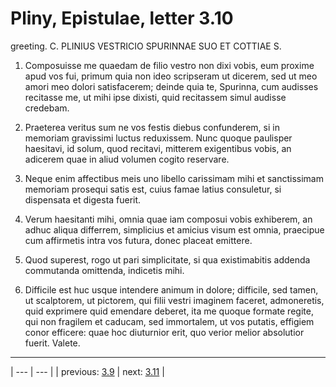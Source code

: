 # Pliny, Epistulae, letter 3.10

greeting. C. PLINIUS VESTRICIO SPURINNAE SUO ET COTTIAE S.



1. Composuisse me quaedam de filio vestro non dixi vobis, eum proxime apud vos fui, primum quia non ideo scripseram ut dicerem, sed ut meo amori meo dolori satisfacerem; deinde quia te, Spurinna, cum audisses recitasse me, ut mihi ipse dixisti, quid recitassem simul audisse credebam.



2. Praeterea veritus sum ne vos festis diebus confunderem, si in memoriam gravissimi luctus reduxissem. Nunc quoque paulisper haesitavi, id solum, quod recitavi, mitterem exigentibus vobis, an adicerem quae in aliud volumen cogito reservare.



3. Neque enim affectibus meis uno libello carissimam mihi et sanctissimam memoriam prosequi satis est, cuius famae latius consuletur, si dispensata et digesta fuerit.



4. Verum haesitanti mihi, omnia quae iam composui vobis exhiberem, an adhuc aliqua differrem, simplicius et amicius visum est omnia, praecipue cum affirmetis intra vos futura, donec placeat emittere.



5. Quod superest, rogo ut pari simplicitate, si qua existimabitis addenda commutanda omittenda, indicetis mihi.



6. Difficile est huc usque intendere animum in dolore; difficile, sed tamen, ut scalptorem, ut pictorem, qui filii vestri imaginem faceret, admoneretis, quid exprimere quid emendare deberet, ita me quoque formate regite, qui non fragilem et caducam, sed immortalem, ut vos putatis, effigiem conor efficere: quae hoc diuturnior erit, quo verior melior absolutior fuerit. Valete.



---

| --- | --- |
| previous: [3.9](../3.9/) | next: [3.11](../3.11/) |